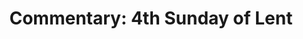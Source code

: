 ---
title: "Commentary: 4th Sunday of Lent"
layout: reader
description: "Theme: The Son of Man Lifted Up, That All May Have Eternal Life In Him"
feature_image: posts/commentary-lent.webp
category: commentary
published: true
---